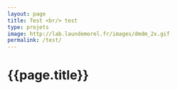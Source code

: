 ```yaml
---
layout: page
title: Test <br/> test
type: projets
image: http://lab.laundemorel.fr/images/dmdm_2x.gif
permalink: /test/
---
```


<h1 class="project_title">{{page.title}}</h1>